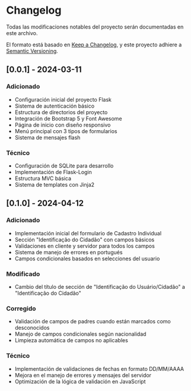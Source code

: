 # Changelog
Todas las modificaciones notables del proyecto serán documentadas en este archivo.

El formato está basado en [Keep a Changelog](https://keepachangelog.com/en/1.0.0/),
y este proyecto adhiere a [Semantic Versioning](https://semver.org/spec/v2.0.0.html).

## [0.0.1] - 2024-03-11

### Adicionado
- Configuración inicial del proyecto Flask
- Sistema de autenticación básico
- Estructura de directorios del proyecto
- Integración de Bootstrap 5 y Font Awesome
- Página de inicio con diseño responsivo
- Menú principal con 3 tipos de formularios
- Sistema de mensajes flash

### Técnico
- Configuración de SQLite para desarrollo
- Implementación de Flask-Login
- Estructura MVC básica
- Sistema de templates con Jinja2

## [0.1.0] - 2024-04-12

### Adicionado
- Implementación inicial del formulario de Cadastro Individual
- Sección "Identificação do Cidadão" con campos básicos
- Validaciones en cliente y servidor para todos los campos
- Sistema de manejo de errores en portugués
- Campos condicionales basados en selecciones del usuario

### Modificado
- Cambio del título de sección de "Identificação do Usuário/Cidadão" a "Identificação do Cidadão"

### Corregido
- Validación de campos de padres cuando están marcados como desconocidos
- Manejo de campos condicionales según nacionalidad
- Limpieza automática de campos no aplicables

### Técnico
- Implementación de validaciones de fechas en formato DD/MM/AAAA
- Mejora en el manejo de errores y mensajes del servidor
- Optimización de la lógica de validación en JavaScript 